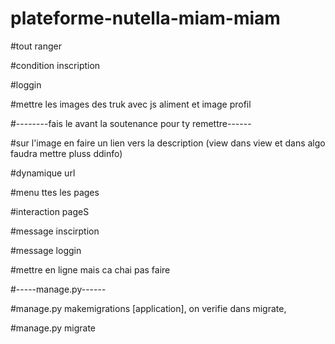 # plateforme-nutella-miam-miam


#tout ranger

#condition inscription

#loggin

#mettre les images des truk avec js aliment et image profil



#--------fais le avant la soutenance pour ty remettre------

#sur l'image en faire un lien vers la description (view dans view et dans algo faudra mettre pluss ddinfo)

#dynamique url

#menu ttes les pages

#interaction pageS

#message inscirption

#message loggin

#mettre en ligne mais ca chai pas faire



#-----manage.py------

#manage.py makemigrations [application], on verifie dans migrate, 

#manage.py migrate

